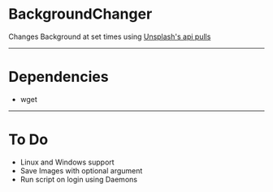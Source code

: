 # BackgroundChanger
Changes Background at set times using [Unsplash's api pulls](https://source.unsplash.com/) 
___

# Dependencies
* wget
___
# To Do
* Linux and Windows support
* Save Images with optional argument
* Run script on login using Daemons
